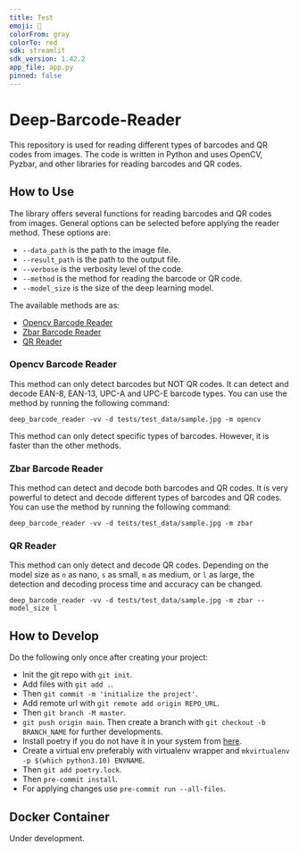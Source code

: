 ```yaml
---
title: Test
emoji: 🐠
colorFrom: gray
colorTo: red
sdk: streamlit
sdk_version: 1.42.2
app_file: app.py
pinned: false
---
```

# Deep-Barcode-Reader
This repository is used for reading different types of barcodes and QR codes from images.
The code is written in Python and uses OpenCV, Pyzbar, and other libraries for reading barcodes and QR codes.


## How to Use
The library offers several functions for reading barcodes and QR codes from images.
General options can be selected before applying the reader method. These options are:
- `--data_path` is the path to the image file.
- `--result_path` is the path to the output file.
- `--verbose` is the verbosity level of the code.
- `--method` is the method for reading the barcode or QR code.
- `--model_size` is the size of the deep learning model.

The available methods are as:
- [Opencv Barcode Reader](#opencv-barcode-reader)
- [Zbar Barcode Reader](#zbar-barcode-reader)
- [QR Reader](#qr-reader)

### Opencv Barcode Reader
This method can only detect barcodes but NOT QR codes. It can detect and decode EAN-8, EAN-13, UPC-A and UPC-E
barcode types. You can use the method by running the following command:
```shell
deep_barcode_reader -vv -d tests/test_data/sample.jpg -m opencv
```
This method can only detect specific types of barcodes. However, it is faster than the other methods.

### Zbar Barcode Reader
This method can detect and decode both barcodes and QR codes.
It is very powerful to detect and decode different types of barcodes and QR codes.
You can use the method by running the following command:
```shell
deep_barcode_reader -vv -d tests/test_data/sample.jpg -m zbar
```

### QR Reader
This method can only detect and decode QR codes.
Depending on the model size as `n` as nano, `s` as small, `m` as medium, or `l` as large,
the detection and decoding process time and accuracy can be changed.
```shell
deep_barcode_reader -vv -d tests/test_data/sample.jpg -m zbar --model_size l
```


## How to Develop
Do the following only once after creating your project:
- Init the git repo with `git init`.
- Add files with `git add .`.
- Then `git commit -m 'initialize the project'`.
- Add remote url with `git remote add origin REPO_URL`.
- Then `git branch -M master`.
- `git push origin main`.
Then create a branch with `git checkout -b BRANCH_NAME` for further developments.
- Install poetry if you do not have it in your system from [here](https://python-poetry.org/docs/#installing-with-pipx).
- Create a virtual env preferably with virtualenv wrapper and `mkvirtualenv -p $(which python3.10) ENVNAME`.
- Then `git add poetry.lock`.
- Then `pre-commit install`.
- For applying changes use `pre-commit run --all-files`.

## Docker Container
Under development.

